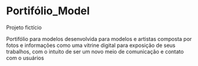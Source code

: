 # Portifólio_Model
 Projeto fictício
 
 Portifólio para modelos desenvolvida para modelos e artistas composta por fotos e informações como uma vitrine digital para exposição de seus trabalhos, com o intuito de ser um novo meio de comunicação e contato com o usuários
